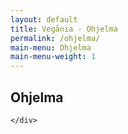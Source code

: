 ```yaml
---
layout: default
title: Vegånia - Ohjelma
permalink: /ohjelma/
main-menu: Ohjelma
main-menu-weight: 1
---
```


<section class="container-fluid">
  <div class="row">
    <div class="col">
      <h1>Ohjelma</h1>
      <p class="lead"></p>

    </div>
  </div>
</section>
